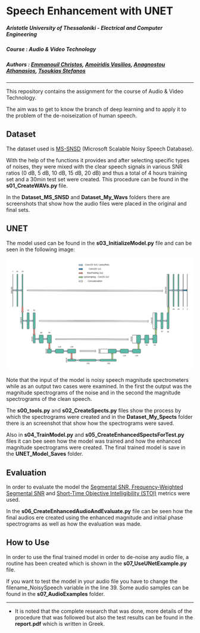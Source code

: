 # Speech Enhancement with UNET

##### **Aristotle University of Thessaloniki - Electrical and Computer Engineering**

##### **Course : Audio & Video Technology**

##### **Authors : [Emmanouil Christos](https://github.com/eachristgr), [ Amoiridis Vasilios](https://github.com/vamoirid), [Anagnostou Athanasios](https://github.com/Nassos-Anagnostou), [Tsoukias Stefanos](https://github.com/tsoukias)**

------

This repository contains the assignment for the course of Audio & Video Technology.

The aim was to get to know the branch of deep learning and to apply it to the problem of the de-noiseization of human speech.

## Dataset

The dataset used is [MS-SNSD](https://github.com/microsoft/MS-SNSD) (Microsoft Scalable Noisy Speech Database).

With the help of the functions it provides and after selecting specific types of noises, they were mixed with the clear speech signals in various SNR ratios (0 dB, 5 dB, 10 dB, 15 dB, 20 dB) and thus a total of 4 hours training set and a 30min test set were created. This procedure can be found in the **s01_CreateWAVs.py** file.

In the **Dataset_MS_SNSD** and **Dataset_My_Wavs** folders there are screenshots that show how the audio files were placed in the original and final sets.

## UNET

The model used can be found in the **s03_InitializeModel.py** file and can be seen in the following image:

<img src="https://github.com/eachristgr/Speech_Enhancement_with_UNET/blob/master/UNET_Model_Saves/UNET_Shape.png?raw=true"/> 

Note that the input of the model is noisy speech magnitude spectrometers while as an output two cases were examined. In the first the output was the magnitude spectrograms of the noise and in the second the magnitude spectrograms of the clean speech.

Τhe **s00_tools.py** and **s02_CreateSpects.py** files show the process by which the spectrograms were created and in the **Dataset_My_Spects** folder there is an screenshot that show how the spectrograms were saved.

Also in **s04_TrainModel.py** and **s05_CreateEnhancedSpectsForTest.py** files it can bee seen how the model was trained and how the enhanced magnitude spectrograms were created. The final trained model is save in the **UNET_Model_Saves** folder.

## Evaluation

In order to evaluate the model the [Segmental SNR, Frequency-Weighted Segmental SNR](https://github.com/schmiph2/pysepm) and [Short-Time Objective Intelligibility (STOI)](https://github.com/mpariente/pystoi) metrics were used.

In the **s06_CreateEnhancedAudioAndEvaluate.py** file can be seen how the final audios ere created using the enhanced magnitude and initial phase spectrograms as well as how the evaluation was made.

## How to Use

In order to use the final trained model in order to de-noise any audio file, a routine has been created which is shown in the **s07_UseUNetExample.py** file.

If you want to test the model in your audio file you have to change the filename_NoisySpeech variable in the line 39. Some audio samples can be found in the **s07_AudioExamples** folder.

------

- It is noted that the complete research that was done, more details of the procedure that was followed but also the test results can be found in the **report.pdf** which is written in Greek.

